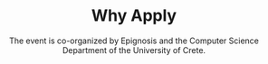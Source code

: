 ---
title: Why Apply
subtitle: The event is co-organized by Epignosis and the Computer Science Department of the University of Crete.
type: whyapply
order: 5
items:
  - icon: /assets/img/icons/brain-circuit-duotone-thin.svg
    title: Develop Practical AI Skills
    text: Hackathons provide a hands-on, intensive learning environment where participants can apply theoretical AI knowledge to solve tangible problems.
  - icon: /assets/img/icons/chart-network-duotone-thin.svg
    title: Networking and Collaboration
    text: Your team, the mentors and the rest of the participants will help create a vivid environment where ideas are challenged, refined and ultimately drive innovation.
  - icon: /assets/img/icons/rocket-launch-duotone-thin.svg
    title: Solidify Ideas
    text: Rapid prototyping, focused problem-solving, real-time feedback, and the necessity of a tangible demonstration will empower you to transform your pet project into a powerful solution.
  - icon: /assets/img/icons/lightbulb-duotone-thin.svg
    title: Meaningful Innovation
    text: AI has the potential to revolutionize education. Participate and contribute to the development of innovative solutions that can improve learning outcomes, accessibility, and efficiency for students and educators.
---